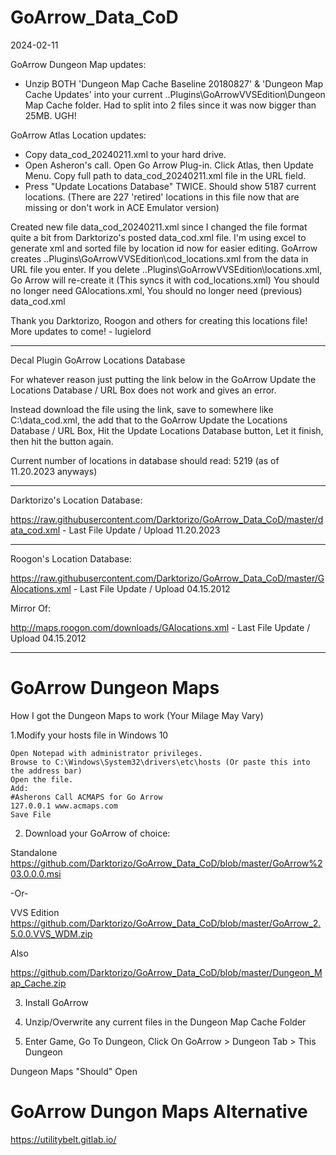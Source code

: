 # GoArrow_Data_CoD
2024-02-11
  
GoArrow Dungeon Map updates:
  - Unzip BOTH 'Dungeon Map Cache Baseline 20180827' & 'Dungeon Map Cache Updates' into your current ..Plugins\GoArrowVVSEdition\Dungeon Map Cache folder.
    Had to split into 2 files since it was now bigger than 25MB.  UGH! 

GoArrow Atlas Location updates:
 - Copy data_cod_20240211.xml to your hard drive.
 - Open Asheron's call. Open Go Arrow Plug-in. Click Atlas, then Update Menu. Copy full path to data_cod_20240211.xml file in the URL field.
 - Press "Update Locations Database" TWICE.  Should show 5187 current locations.  (There are 227 'retired' locations in this file now that are missing or don't work in ACE Emulator version)

Created new file data_cod_20240211.xml since I changed the file format quite a bit from Darktorizo's posted data_cod.xml file. I'm using excel to generate xml and sorted file by location id now for easier editing.
GoArrow creates ..Plugins\GoArrowVVSEdition\cod_locations.xml from the data in URL file you enter.
If you delete ..Plugins\GoArrowVVSEdition\locations.xml, Go Arrow will re-create it (This syncs it with cod_locations.xml)
You should no longer need GAlocations.xml,
You should no longer need (previous) data_cod.xml
    
Thank you Darktorizo, Roogon and others for creating this locations file! More updates to come!
    - lugielord
    
--- 
Decal Plugin GoArrow Locations Database

For whatever reason just putting the link below in the GoArrow Update the Locations Database / URL Box does not work and gives an error.

Instead download the file using the link, save to somewhere like C:\data_cod.xml, the add that to the GoArrow Update the Locations Database / URL Box, Hit the Update Locations Database button, Let it finish, then hit the button again.

Current number of locations in database should read: 5219 (as of 11.20.2023 anyways)

---

Darktorizo's Location Database:

https://raw.githubusercontent.com/Darktorizo/GoArrow_Data_CoD/master/data_cod.xml - Last File Update / Upload 11.20.2023

---

Roogon's Location Database:

https://raw.githubusercontent.com/Darktorizo/GoArrow_Data_CoD/master/GAlocations.xml - Last File Update / Upload 04.15.2012

Mirror Of:

http://maps.roogon.com/downloads/GAlocations.xml - Last File Update / Upload 04.15.2012

---

# GoArrow Dungeon Maps
How I got the Dungeon Maps to work (Your Milage May Vary)

1.Modify your hosts file in Windows 10

    Open Notepad with administrator privileges.
    Browse to C:\Windows\System32\drivers\etc\hosts (Or paste this into the address bar)
    Open the file.
    Add:
    #Asherons Call ACMAPS for Go Arrow
    127.0.0.1 www.acmaps.com
    Save File
    
2. Download your GoArrow of choice:

Standalone
https://github.com/Darktorizo/GoArrow_Data_CoD/blob/master/GoArrow%203.0.0.0.msi

-Or-

VVS Edition
https://github.com/Darktorizo/GoArrow_Data_CoD/blob/master/GoArrow_2.5.0.0.VVS_WDM.zip

Also

https://github.com/Darktorizo/GoArrow_Data_CoD/blob/master/Dungeon_Map_Cache.zip

3. Install GoArrow <Version>

4. Unzip/Overwrite any current files in the Dungeon Map Cache Folder

5. Enter Game, Go To Dungeon, Click On GoArrow > Dungeon Tab > This Dungeon 

Dungeon Maps "Should" Open

# GoArrow Dungon Maps Alternative

https://utilitybelt.gitlab.io/
